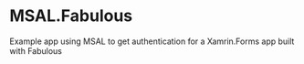 # MSAL.Fabulous
Example app using MSAL to get authentication for a Xamrin.Forms app built with Fabulous
